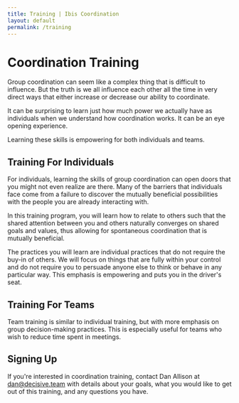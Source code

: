 ```yaml
---
title: Training | Ibis Coordination
layout: default
permalink: /training
---
```


# Coordination Training

Group coordination can seem like a complex thing that is difficult to influence. But the truth is we all influence each other all the time in very direct ways that either increase or decrease our ability to coordinate.

It can be surprising to learn just how much power we actually have as individuals when we understand how coordination works. It can be an eye opening experience.

Learning these skills is empowering for both individuals and teams.

## Training For Individuals

For individuals, learning the skills of group coordination can open doors that you might not even realize are there. Many of the barriers that individuals face come from a failure to discover the mutually beneficial possibilities with the people you are already interacting with.

In this training program, you will learn how to relate to others such that the shared attention between you and others naturally converges on shared goals and values, thus allowing for spontaneous coordination that is mutually beneficial.

The practices you will learn are individual practices that do not require the buy-in of others. We will focus on things that are fully within your control and do not require you to persuade anyone else to think or behave in any particular way. This emphasis is empowering and puts you in the driver's seat.

## Training For Teams

Team training is similar to individual training, but with more emphasis on group decision-making practices. This is especially useful for teams who wish to reduce time spent in meetings.

## Signing Up

If you're interested in coordination training, contact Dan Allison at [dan@decisive.team](mailto:dan@decisive.team) with details about your goals, what you would like to get out of this training, and any questions you have.

